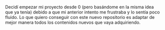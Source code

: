 Decidí empezar mi proyecto desde 0 (pero basándome en la misma idea que ya tenía) debido a que mi anterior intento me frustraba y lo sentía poco fluido. Lo que quiero conseguir con este nuevo repositorio es adaptar de mejor manera todos los contenidos nuevos que vaya adquiriendo.
